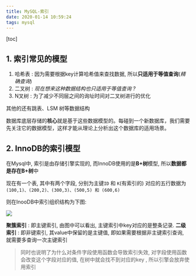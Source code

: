 ```yaml
---
title: MySQL-索引
date: 2020-01-14 10:59:24
tags: mysql
---
```


[toc]

## 1. 索引常见的模型

1. 哈希表 : 因为需要根据key计算哈希值来查找数据, 所以**只适用于等值查询**(*精确查询*) 
2. 二叉树 : *现在想来这种数据结构也只适用于等值查询 ?*
3. N叉树 : 为了减少不同层之间的询址时间对二叉树进行的优化

其他的还有跳表、LSM 树等数据结构

数据库底层存储的**核心**就是基于这些数据模型的。每碰到一个新数据库，我们需要先关注它的数据模型，这样才能从理论上分析出这个数据库的适用场景。

## 2. InnoDB的索引模型

在Mysql中, 索引是由存储引擎实现的, 而InnoDB使用的是**B+树**模型, 所以**数据都是存在B+树**中

现在有一个表, 其中有两个字段, 分别为主键`ID` 和 `K`(有索引的)
对应的五行数据为 `(100,1)、(200,2)、(300,3)、(500,5) 和 (600,6)`

则在InooDB中索引组织结构为下图:

![](https://mynoteimg.oss-cn-beijing.aliyuncs.com/20200114111845.png)

**聚簇索引** : 即主键索引, 由图中可以看出, 主键索引中key对应的是整条记录.
**二级索引** : 即非键索引, 其value中保留的是主键值, 即如果需要根据非主键索引查询, 就需要多查询一次主键索引

> 同时也说明了为什么对条件字段使用函数会导致索引失效, 对字段使用函数会改变这个字段对应的值, 在树中就会找不到对应的key , 所以引擎会放弃使用索引